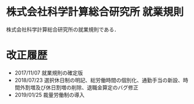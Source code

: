 # 株式会社科学計算総合研究所 就業規則
株式会社科学計算総合研究所の就業規則である．

# 改正履歴
* 2017/11/07 就業規則の確定版
* 2018/07/23 選択休日制の明記、総労働時間の個別化、通勤手当の新設、時間外割増及び休日割増の削除、退職金算定のバグ修正
* 2019/01/25 裁量労働制の導入


